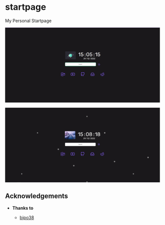 # startpage
My Personal Startpage

![Screenshot](/docs/images/startpage-1.png)

![Screenshot](/docs/images/startpage-2.png) 

## Acknowledgements

- **Thanks to**

  - [bipo38](https://github.com/bipo38/bipo38.github.io)
